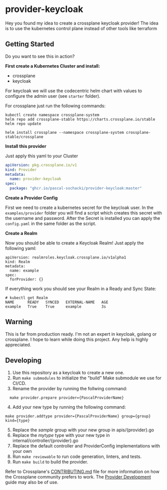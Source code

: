 # provider-keycloak

Hey you found my idea to create a crossplane keycloak provider! The idea is to use the kubernetes control plane instead of other tools like terraform

## Getting Started

Do you want to see this in action?

**First create a Kubernetes Cluster and install:**
* crossplane
* keycloak

For keycloak we will use the codecentric helm chart with values to configure the admin user (see `starter` folder). 

For crossplane just run the following commands:
```shell
kubectl create namespace crossplane-system
helm repo add crossplane-stable https://charts.crossplane.io/stable
helm repo update

helm install crossplane --namespace crossplane-system crossplane-stable/crossplane
```

**Install this provider**

Just apply this yaml to your Cluster

```yaml
apiVersion: pkg.crossplane.io/v1
kind: Provider
metadata:
  name: provider-keycloak
spec:
  package: "ghcr.io/pascal-sochacki/provider-keycloak:master"
```

**Create a Provider Config**

First we need to create a kubernetes secret for the keycloak user.
In the `examples/provider` folder you will find a script which creates this secret with the username and password.
After the Secret is installed you can apply the `config.yaml` in the same folder as the script.

**Create a Realm**

Now you should be able to create a Keycloak Realm! Just apply the following yaml:

```
apiVersion: realmroles.keycloak.crossplane.io/v1alpha1
kind: Realm
metadata:
  name: example
spec:
  forProvider: {}
```

If everything work you should see your Realm in a Ready and Sync State:

```
# kubectl get Realm
NAME      READY   SYNCED   EXTERNAL-NAME   AGE
example   True    True     example         3s
```
## Warning

This is far from production ready. I'm not an expert in keycloak, golang or crossplane. I hope to learn while doing this
project. Any help is highly appreciated.

## Developing

1. Use this repository as a keycloak to create a new one.
1. Run `make submodules` to initialize the "build" Make submodule we use for CI/CD.
1. Rename the provider by running the follwing command:
```
  make provider.prepare provider={PascalProviderName}
```
4. Add your new type by running the following command:
```
make provider.addtype provider={PascalProviderName} group={group} kind={type}
```
5. Replace the *sample* group with your new group in apis/{provider}.go
5. Replace the *mytype* type with your new type in internal/controller/{provider}.go
5. Replace the default controller and ProviderConfig implementations with your own
5. Run `make reviewable` to run code generation, linters, and tests.
5. Run `make build` to build the provider.

Refer to Crossplane's [CONTRIBUTING.md] file for more information on how the
Crossplane community prefers to work. The [Provider Development][provider-dev]
guide may also be of use.

[CONTRIBUTING.md]: https://github.com/crossplane/crossplane/blob/master/CONTRIBUTING.md
[provider-dev]: https://github.com/crossplane/crossplane/blob/master/docs/contributing/provider_development_guide.md
